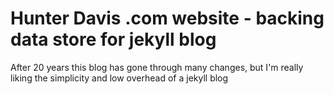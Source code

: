 # Hunter Davis .com website - backing data store for jekyll blog

After 20 years this blog has gone through many changes, but I'm really liking the simplicity and low overhead of a jekyll blog
